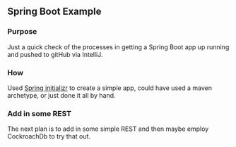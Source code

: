 ## Spring Boot Example
### Purpose
Just a quick check of the processes in getting a Spring Boot app up running and pushed to gitHub via IntelliJ.

### How
Used [Spring initializr](https://start.spring.io/) to create a simple app, could have used a maven archetype, or just done it all by hand.

### Add in some REST
The next plan is to add in some simple REST and then maybe employ CockroachDb to try that out.
